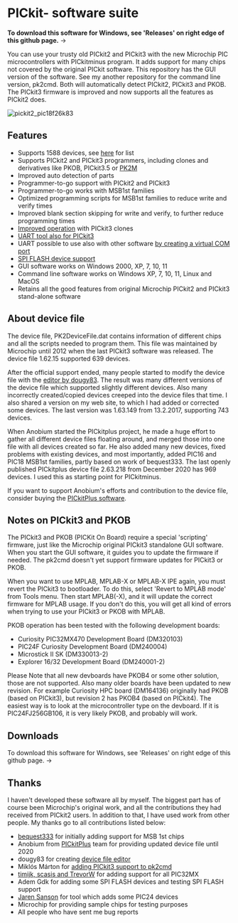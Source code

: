 PICkit- software suite
======================

__To download this software for Windows, see 'Releases' on right edge of this github page.__  &rarr;

You can use your trusty old PICkit2 and PICkit3 with the new Microchip PIC microcontrollers with PICkitminus program. It adds support for many chips not covered by the original PICkit software. This repository has the GUI version of the software. See my another repository for the command line version, pk2cmd. Both will automatically detect PICkit2, PICkit3 and PKOB. The PICkit3 firmware is improved and now supports all the features as PICkit2 does.

![pickit2_pic18f26k83](https://github.com/user-attachments/assets/9ed3ad52-864f-4cc0-949c-1b05b7e3892c)

Features
--------
- Supports 1588 devices, see [here](https://github.com/jaka-fi/PICkitminus/blob/master/PICkitminus_supported_devices.txt) for list
- Supports PICkit2 and PICkit3 programmers, including clones and derivatives like PKOB, PICkit3.5 or [PK2M](http://kair.us/projects/pk2m_programmer/index.html)
- Improved auto detection of parts
- Programmer-to-go support with PICkit2 and PICkit3
- Programmer-to-go works with MSB1st families
- Optimized programming scripts for MSB1st families to reduce write and verify times
- Improved blank section skipping for write and verify, to further reduce programming times
- [Improved operation](https://forum.microchip.com/s/topic/a5C3l000000MdWiEAK/t381995) with PICkit3 clones
- [UART tool also for PICkit3](https://protoncompiler.com/index.php/topic,1616.0.html)
- UART possible to use also with other software [by creating a virtual COM port](http://kair.us/projects/pickitminus/pickit2_and_pickit3_as_virtual_com_port.html)
- [SPI FLASH device support](http://kair.us/projects/pickitminus/program_spi_flash_devices_with_pickit2_and_pickit3.html)
- GUI software works on Windows 2000, XP, 7, 10, 11
- Command line software works on Windows XP, 7, 10, 11, Linux and MacOS
- Retains all the good features from original Microchip PICkit2 and PICkit3 stand-alone software

About device file
-----------------
The device file, PK2DeviceFile.dat contains information of different chips and all the scripts needed to program them. This file was maintained by Microchip until 2012 when the last PICkit3 software was released. The device file 1.62.15 supported 639 devices.

After the official support ended, many people started to modify the device file with the [editor by dougy83](https://sites.google.com/site/pk2devicefileeditor/). The result was many different versions of the device file which supported slightly different devices. Also many incorrectly created/copied devices creeped into the device files that time. I also shared a version on my web site, to which I had added or corrected some devices. The last version was 1.63.149 from 13.2.2017, supporting 743 devices.

When Anobium started the PICkitplus project, he made a huge effort to gather all different device files floating around, and merged those into one file with all devices created so far. He also added many new devices, fixed problems with existing devices, and most importantly, added PIC16 and PIC18 MSB1st families, partly based on work of bequest333. The last openly published PICkitplus device file 2.63.218 from December 2020 has 969 devices. I used this as starting point for PICkitminus.

If you want to support Anobium's efforts and contribution to the device file, consider buying the [PICkitPlus software](https://www.pickitplus.co.uk/).

Notes on PICkit3 and PKOB
-------------------------
The PICkit3 and PKOB (PICKit On Board) require a special 'scripting' firmware, just like the Microchip original PICkit3 standalone GUI software. When you start the GUI software, it guides you to update the firmware if needed. The pk2cmd doesn't yet support firmware updates for PICkit3 or PKOB.

When you want to use MPLAB, MPLAB-X or MPLAB-X IPE again, you must revert the PICkit3 to bootloader. To do this, select 'Revert to MPLAB mode' from Tools menu. Then start MPLAB(-X), and it will update the correct firmware for MPLAB usage. If you don't do this, you will get all kind of errors when trying to use your PICkit3 or PKOB with MPLAB.

PKOB operation has been tested with the following development boards:

- Curiosity PIC32MX470 Development Board (DM320103)
- PIC24F Curiosity Development Board (DM240004)
- Microstick II SK (DM330013-2)
- Explorer 16/32 Development Board (DM240001-2)

Please Note that all new devboards have PKOB4 or some other solution, those are not supported. Also many older boards have been updated to new revision. For example Curiosity HPC board (DM164136) originally had PKOB (based on PICkit3), but revision 2 has PKOB4 (based on PICkit4). The easiest way is to look at the microcontroller type on the devboard. If it is PIC24FJ256GB106, it is very likely PKOB, and probably will work.

Downloads
---------
To download this software for Windows, see 'Releases' on right edge of this github page.  &rarr;

Thanks
------
I haven't developed these software all by myself. The biggest part has of course been Microchip's original work, and all the contributions they had received from PICkit2 users. In addition to that, I have used work from other people. My thanks go to all contributions listed below:

- [bequest333](https://www.eevblog.com/forum/microcontrollers/pic16f18857-programming-with-pickit2/) for initially adding support for MSB 1st chips
- Anobium from [PICkitPlus](https://www.pickitplus.co.uk/) team for providing updated device file until 2020
- dougy83 for creating [device file editor](https://sites.google.com/site/pk2devicefileeditor/)
- Miklós Márton for [adding PICkit3 support to pk2cmd](https://github.com/martonmiklos/pk2cmd)
- [timijk, scasis and TrevorW](https://forum.microchip.com/s/topic/a5C3l000000MOXFEA4/t324373) for adding support for all PIC32MX
- Adem Gdk for adding some SPI FLASH devices and testing SPI FLASH support
- [Jaren Sanson](https://jared.geek.nz/2013/08/pickit2-revisited/) for tool which adds some PIC24 devices
- Microchip for providing sample chips for testing purposes
- All people who have sent me bug reports

